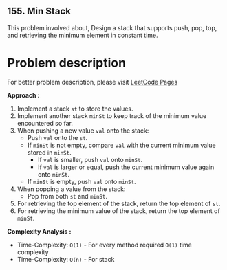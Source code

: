 ## 155. Min Stack

This problem involved about, Design a stack that supports push, pop, top, and retrieving the minimum element in constant time.

# Problem description

For better problem description, please visit [LeetCode Pages](https://leetcode.com/problems/min-stack/description/)

**Approach :**<br/>

1. Implement a stack `st` to store the values.
2. Implement another stack `minSt` to keep track of the minimum value encountered so far.
3. When pushing a new value `val` onto the stack:
    - Push `val` onto the `st`.
    - If `minSt` is not empty, compare `val` with the current minimum value stored in `minSt`.
        - If `val` is smaller, push `val` onto `minSt`.
        - If `val` is larger or equal, push the current minimum value again onto `minSt`.
    - If `minSt` is empty, push `val` onto `minSt`.
4. When popping a value from the stack:
    - Pop from both `st` and `minSt`.
5. For retrieving the top element of the stack, return the top element of `st`.
6. For retrieving the minimum value of the stack, return the top element of `minSt`.

**Complexity Analysis :**<br/>

-   Time-Complexity: `O(1)` - For every method required `O(1)` time complexity
-   Time-Complexity: `O(n)` - For stack
